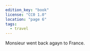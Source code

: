 ```yaml
---
edition_key: "book"
license: "CC0 1.0"
location: "page 6"
tags:
  - travel
---
```

Monsieur went back agayn to France.
